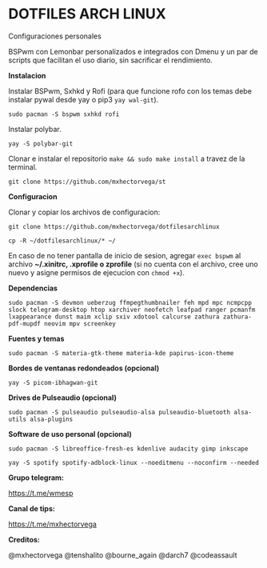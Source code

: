 # DOTFILES ARCH LINUX
Configuraciones personales

BSPwm con Lemonbar personalizados e integrados con Dmenu y un par de scripts que facilitan el uso diario, sin sacrificar el rendimiento.

**Instalacion**

Instalar BSPwm, Sxhkd y Rofi (para que funcione rofo con los temas debe instalar pywal desde yay o pip3 `yay wal-git`).

```
sudo pacman -S bspwm sxhkd rofi
```

Instalar polybar.

```
yay -S polybar-git
```

Clonar e instalar el repositorio `make && sudo make install` a travez de la terminal.

```
git clone https://github.com/mxhectorvega/st
```

**Configuracion**

Clonar y copiar los archivos de configuracion:

```
git clone https://github.com/mxhectorvega/dotfilesarchlinux

cp -R ~/dotfilesarchlinux/* ~/
```

En caso de no tener pantalla de inicio de sesion, agregar `exec bspwm` al
archivo **~/.xinitrc, .xprofile o zprofile** (si no cuenta con el archivo, cree uno nuevo y asigne
permisos de ejecucion con `chmod +x`).

**Dependencias**

```
sudo pacman -S devmon ueberzug ffmpegthumbnailer feh mpd mpc ncmpcpp slock telegram-desktop htop xarchiver neofetch leafpad ranger pcmanfm lxappearance dunst maim xclip sxiv xdotool calcurse zathura zathura-pdf-mupdf neovim mpv screenkey
```

**Fuentes y temas**

```
sudo pacman -S materia-gtk-theme materia-kde papirus-icon-theme
```

**Bordes de ventanas redondeados (opcional)**

```
yay -S picom-ibhagwan-git
```

**Drives de Pulseaudio (opcional)**

```
sudo pacman -S pulseaudio pulseaudio-alsa pulseaudio-bluetooth alsa-utils alsa-plugins
```

**Software de uso personal (opcional)**

```
sudo pacman -S libreoffice-fresh-es kdenlive audacity gimp inkscape

yay -S spotify spotify-adblock-linux --noeditmenu --noconfirm --needed
```

**Grupo telegram:**

https://t.me/wmesp


**Canal de tips:**

https://t.me/mxhectorvega


**Creditos:**

@mxhectorvega @tenshalito @bourne_again @darch7 @codeassault
